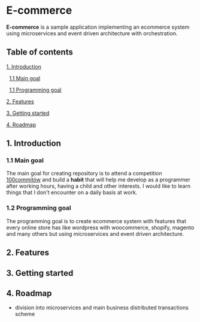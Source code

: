 # E-commerce
**E-commerce** is a sample application implementing an ecommerce system using microservices and event driven architecture with orchestration.

## Table of contents

[1. Introduction](#1-introduction)

&nbsp;&nbsp;[1.1 Main goal](#11-main-goal)

&nbsp;&nbsp;[1.1 Programming goal](#12-programming-goal)

[2. Features](#2-features)

[3. Getting started](#3-getting-started)

[4. Roadmap](#4-roadmap)

## 1. Introduction

### 1.1 Main goal
The main goal for creating repository is to attend a competition [100commitów](https://100commitow.pl/) and build a **habit** that will help me develop as a programmer after working hours, having a child and other interests. I would like to learn things that I don't encounter on a daily basis at work.

### 1.2 Programming goal
The programming goal is to create ecommerce system with features that every online store has like wordpress with woocommerce, shopify, magento and many others but using microservices and event driven architecture.

## 2. Features

## 3. Getting started

## 4. Roadmap
- division into microservices and main business distributed transactions scheme